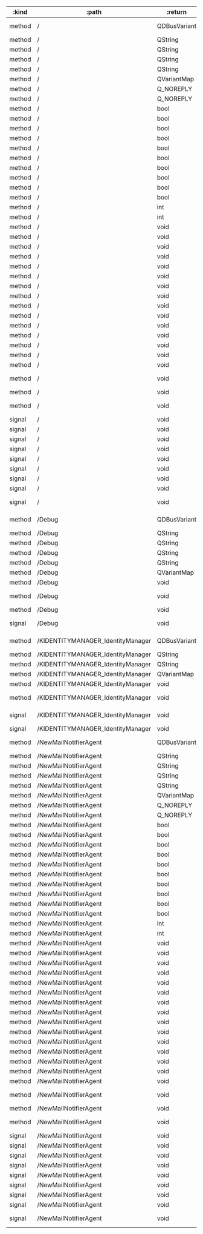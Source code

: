 :kind  | :path                             | :return      | :root                                                       | :sig                                                                                                                                         
------ | --------------------------------- | ------------ | ----------------------------------------------------------- | ---------------------------------------------------------------------------------------------------------------------------------------------
method | /                                 | QDBusVariant | org.freedesktop.Akonadi.Agent.akonadi_newmailnotifier_agent | org.freedesktop.DBus.Properties.Get(QString interface_name, QString property_name)                                                           
method | /                                 | QString      | org.freedesktop.Akonadi.Agent.akonadi_newmailnotifier_agent | org.freedesktop.Akonadi.Agent.Status.statusMessage()                                                                                         
method | /                                 | QString      | org.freedesktop.Akonadi.Agent.akonadi_newmailnotifier_agent | org.freedesktop.Akonadi.NewMailNotifier.textToSpeak()                                                                                        
method | /                                 | QString      | org.freedesktop.Akonadi.Agent.akonadi_newmailnotifier_agent | org.freedesktop.DBus.Introspectable.Introspect()                                                                                             
method | /                                 | QString      | org.freedesktop.Akonadi.Agent.akonadi_newmailnotifier_agent | org.freedesktop.DBus.Peer.GetMachineId()                                                                                                     
method | /                                 | QVariantMap  | org.freedesktop.Akonadi.Agent.akonadi_newmailnotifier_agent | org.freedesktop.DBus.Properties.GetAll(QString interface_name)                                                                               
method | /                                 | Q_NOREPLY    | org.freedesktop.Akonadi.Agent.akonadi_newmailnotifier_agent | void org.freedesktop.Akonadi.Agent.Control.configure(qlonglong windowId)                                                                     
method | /                                 | Q_NOREPLY    | org.freedesktop.Akonadi.Agent.akonadi_newmailnotifier_agent | void org.freedesktop.Akonadi.Agent.Status.setOnline(bool state)                                                                              
method | /                                 | bool         | org.freedesktop.Akonadi.Agent.akonadi_newmailnotifier_agent | org.freedesktop.Akonadi.Agent.Status.isOnline()                                                                                              
method | /                                 | bool         | org.freedesktop.Akonadi.Agent.akonadi_newmailnotifier_agent | org.freedesktop.Akonadi.NewMailNotifier.enabledAgent()                                                                                       
method | /                                 | bool         | org.freedesktop.Akonadi.Agent.akonadi_newmailnotifier_agent | org.freedesktop.Akonadi.NewMailNotifier.excludeMyselfFromNotification()                                                                      
method | /                                 | bool         | org.freedesktop.Akonadi.Agent.akonadi_newmailnotifier_agent | org.freedesktop.Akonadi.NewMailNotifier.showButtonToDisplayMail()                                                                            
method | /                                 | bool         | org.freedesktop.Akonadi.Agent.akonadi_newmailnotifier_agent | org.freedesktop.Akonadi.NewMailNotifier.showFolderName()                                                                                     
method | /                                 | bool         | org.freedesktop.Akonadi.Agent.akonadi_newmailnotifier_agent | org.freedesktop.Akonadi.NewMailNotifier.showFrom()                                                                                           
method | /                                 | bool         | org.freedesktop.Akonadi.Agent.akonadi_newmailnotifier_agent | org.freedesktop.Akonadi.NewMailNotifier.showPhoto()                                                                                          
method | /                                 | bool         | org.freedesktop.Akonadi.Agent.akonadi_newmailnotifier_agent | org.freedesktop.Akonadi.NewMailNotifier.showSubject()                                                                                        
method | /                                 | bool         | org.freedesktop.Akonadi.Agent.akonadi_newmailnotifier_agent | org.freedesktop.Akonadi.NewMailNotifier.textToSpeakEnabled()                                                                                 
method | /                                 | bool         | org.freedesktop.Akonadi.Agent.akonadi_newmailnotifier_agent | org.freedesktop.Akonadi.NewMailNotifier.verboseMailNotification()                                                                            
method | /                                 | int          | org.freedesktop.Akonadi.Agent.akonadi_newmailnotifier_agent | org.freedesktop.Akonadi.Agent.Status.progress()                                                                                              
method | /                                 | int          | org.freedesktop.Akonadi.Agent.akonadi_newmailnotifier_agent | org.freedesktop.Akonadi.Agent.Status.status()                                                                                                
method | /                                 | void         | org.freedesktop.Akonadi.Agent.akonadi_newmailnotifier_agent | org.freedesktop.Akonadi.Agent.Control.abort()                                                                                                
method | /                                 | void         | org.freedesktop.Akonadi.Agent.akonadi_newmailnotifier_agent | org.freedesktop.Akonadi.Agent.Control.cleanup()                                                                                              
method | /                                 | void         | org.freedesktop.Akonadi.Agent.akonadi_newmailnotifier_agent | org.freedesktop.Akonadi.Agent.Control.quit()                                                                                                 
method | /                                 | void         | org.freedesktop.Akonadi.Agent.akonadi_newmailnotifier_agent | org.freedesktop.Akonadi.Agent.Control.reconfigure()                                                                                          
method | /                                 | void         | org.freedesktop.Akonadi.Agent.akonadi_newmailnotifier_agent | org.freedesktop.Akonadi.NewMailNotifier.printDebug()                                                                                         
method | /                                 | void         | org.freedesktop.Akonadi.Agent.akonadi_newmailnotifier_agent | org.freedesktop.Akonadi.NewMailNotifier.setEnableAgent(bool)                                                                                 
method | /                                 | void         | org.freedesktop.Akonadi.Agent.akonadi_newmailnotifier_agent | org.freedesktop.Akonadi.NewMailNotifier.setExcludeMyselfFromNotification(bool)                                                               
method | /                                 | void         | org.freedesktop.Akonadi.Agent.akonadi_newmailnotifier_agent | org.freedesktop.Akonadi.NewMailNotifier.setShowButtonToDisplayMail(bool)                                                                     
method | /                                 | void         | org.freedesktop.Akonadi.Agent.akonadi_newmailnotifier_agent | org.freedesktop.Akonadi.NewMailNotifier.setShowFolderName(bool)                                                                              
method | /                                 | void         | org.freedesktop.Akonadi.Agent.akonadi_newmailnotifier_agent | org.freedesktop.Akonadi.NewMailNotifier.setShowFrom(bool)                                                                                    
method | /                                 | void         | org.freedesktop.Akonadi.Agent.akonadi_newmailnotifier_agent | org.freedesktop.Akonadi.NewMailNotifier.setShowPhoto(bool)                                                                                   
method | /                                 | void         | org.freedesktop.Akonadi.Agent.akonadi_newmailnotifier_agent | org.freedesktop.Akonadi.NewMailNotifier.setShowSubject(bool)                                                                                 
method | /                                 | void         | org.freedesktop.Akonadi.Agent.akonadi_newmailnotifier_agent | org.freedesktop.Akonadi.NewMailNotifier.setTextToSpeak(QString)                                                                              
method | /                                 | void         | org.freedesktop.Akonadi.Agent.akonadi_newmailnotifier_agent | org.freedesktop.Akonadi.NewMailNotifier.setTextToSpeakEnabled(bool)                                                                          
method | /                                 | void         | org.freedesktop.Akonadi.Agent.akonadi_newmailnotifier_agent | org.freedesktop.Akonadi.NewMailNotifier.setVerboseMailNotification(bool)                                                                     
method | /                                 | void         | org.freedesktop.Akonadi.Agent.akonadi_newmailnotifier_agent | org.freedesktop.Akonadi.NewMailNotifier.showConfigureDialog(qlonglong windowId)                                                              
method | /                                 | void         | org.freedesktop.Akonadi.Agent.akonadi_newmailnotifier_agent | org.freedesktop.DBus.Peer.Ping()                                                                                                             
method | /                                 | void         | org.freedesktop.Akonadi.Agent.akonadi_newmailnotifier_agent | org.freedesktop.DBus.Properties.Set(QString interface_name, QString property_name, QDBusVariant value)                                       
signal | /                                 | void         | org.freedesktop.Akonadi.Agent.akonadi_newmailnotifier_agent | org.freedesktop.Akonadi.Agent.Control.configurationDialogAccepted()                                                                          
signal | /                                 | void         | org.freedesktop.Akonadi.Agent.akonadi_newmailnotifier_agent | org.freedesktop.Akonadi.Agent.Control.configurationDialogRejected()                                                                          
signal | /                                 | void         | org.freedesktop.Akonadi.Agent.akonadi_newmailnotifier_agent | org.freedesktop.Akonadi.Agent.Status.advancedStatus(QVariantMap status)                                                                      
signal | /                                 | void         | org.freedesktop.Akonadi.Agent.akonadi_newmailnotifier_agent | org.freedesktop.Akonadi.Agent.Status.error(QString message)                                                                                  
signal | /                                 | void         | org.freedesktop.Akonadi.Agent.akonadi_newmailnotifier_agent | org.freedesktop.Akonadi.Agent.Status.onlineChanged(bool state)                                                                               
signal | /                                 | void         | org.freedesktop.Akonadi.Agent.akonadi_newmailnotifier_agent | org.freedesktop.Akonadi.Agent.Status.percent(int percent)                                                                                    
signal | /                                 | void         | org.freedesktop.Akonadi.Agent.akonadi_newmailnotifier_agent | org.freedesktop.Akonadi.Agent.Status.status(int status, QString message)                                                                     
signal | /                                 | void         | org.freedesktop.Akonadi.Agent.akonadi_newmailnotifier_agent | org.freedesktop.Akonadi.Agent.Status.warning(QString message)                                                                                
signal | /                                 | void         | org.freedesktop.Akonadi.Agent.akonadi_newmailnotifier_agent | org.freedesktop.DBus.Properties.PropertiesChanged(QString interface_name, QVariantMap changed_properties, QStringList invalidated_properties)
method | /Debug                            | QDBusVariant | org.freedesktop.Akonadi.Agent.akonadi_newmailnotifier_agent | org.freedesktop.DBus.Properties.Get(QString interface_name, QString property_name)                                                           
method | /Debug                            | QString      | org.freedesktop.Akonadi.Agent.akonadi_newmailnotifier_agent | org.freedesktop.DBus.Introspectable.Introspect()                                                                                             
method | /Debug                            | QString      | org.freedesktop.Akonadi.Agent.akonadi_newmailnotifier_agent | org.freedesktop.DBus.Peer.GetMachineId()                                                                                                     
method | /Debug                            | QString      | org.freedesktop.Akonadi.Agent.akonadi_newmailnotifier_agent | org.kde.dfaure.dumpMemoryInfoToString()                                                                                                      
method | /Debug                            | QString      | org.freedesktop.Akonadi.Agent.akonadi_newmailnotifier_agent | org.kde.dfaure.dumpNotificationListToString()                                                                                                
method | /Debug                            | QVariantMap  | org.freedesktop.Akonadi.Agent.akonadi_newmailnotifier_agent | org.freedesktop.DBus.Properties.GetAll(QString interface_name)                                                                               
method | /Debug                            | void         | org.freedesktop.Akonadi.Agent.akonadi_newmailnotifier_agent | org.freedesktop.DBus.Peer.Ping()                                                                                                             
method | /Debug                            | void         | org.freedesktop.Akonadi.Agent.akonadi_newmailnotifier_agent | org.freedesktop.DBus.Properties.Set(QString interface_name, QString property_name, QDBusVariant value)                                       
method | /Debug                            | void         | org.freedesktop.Akonadi.Agent.akonadi_newmailnotifier_agent | org.kde.dfaure.dumpMemoryInfo()                                                                                                              
signal | /Debug                            | void         | org.freedesktop.Akonadi.Agent.akonadi_newmailnotifier_agent | org.freedesktop.DBus.Properties.PropertiesChanged(QString interface_name, QVariantMap changed_properties, QStringList invalidated_properties)
method | /KIDENTITYMANAGER_IdentityManager | QDBusVariant | org.freedesktop.Akonadi.Agent.akonadi_newmailnotifier_agent | org.freedesktop.DBus.Properties.Get(QString interface_name, QString property_name)                                                           
method | /KIDENTITYMANAGER_IdentityManager | QString      | org.freedesktop.Akonadi.Agent.akonadi_newmailnotifier_agent | org.freedesktop.DBus.Introspectable.Introspect()                                                                                             
method | /KIDENTITYMANAGER_IdentityManager | QString      | org.freedesktop.Akonadi.Agent.akonadi_newmailnotifier_agent | org.freedesktop.DBus.Peer.GetMachineId()                                                                                                     
method | /KIDENTITYMANAGER_IdentityManager | QVariantMap  | org.freedesktop.Akonadi.Agent.akonadi_newmailnotifier_agent | org.freedesktop.DBus.Properties.GetAll(QString interface_name)                                                                               
method | /KIDENTITYMANAGER_IdentityManager | void         | org.freedesktop.Akonadi.Agent.akonadi_newmailnotifier_agent | org.freedesktop.DBus.Peer.Ping()                                                                                                             
method | /KIDENTITYMANAGER_IdentityManager | void         | org.freedesktop.Akonadi.Agent.akonadi_newmailnotifier_agent | org.freedesktop.DBus.Properties.Set(QString interface_name, QString property_name, QDBusVariant value)                                       
signal | /KIDENTITYMANAGER_IdentityManager | void         | org.freedesktop.Akonadi.Agent.akonadi_newmailnotifier_agent | org.freedesktop.DBus.Properties.PropertiesChanged(QString interface_name, QVariantMap changed_properties, QStringList invalidated_properties)
signal | /KIDENTITYMANAGER_IdentityManager | void         | org.freedesktop.Akonadi.Agent.akonadi_newmailnotifier_agent | org.kde.pim.IdentityManager.identitiesChanged(QString id)                                                                                    
method | /NewMailNotifierAgent             | QDBusVariant | org.freedesktop.Akonadi.Agent.akonadi_newmailnotifier_agent | org.freedesktop.DBus.Properties.Get(QString interface_name, QString property_name)                                                           
method | /NewMailNotifierAgent             | QString      | org.freedesktop.Akonadi.Agent.akonadi_newmailnotifier_agent | org.freedesktop.Akonadi.Agent.Status.statusMessage()                                                                                         
method | /NewMailNotifierAgent             | QString      | org.freedesktop.Akonadi.Agent.akonadi_newmailnotifier_agent | org.freedesktop.Akonadi.NewMailNotifier.textToSpeak()                                                                                        
method | /NewMailNotifierAgent             | QString      | org.freedesktop.Akonadi.Agent.akonadi_newmailnotifier_agent | org.freedesktop.DBus.Introspectable.Introspect()                                                                                             
method | /NewMailNotifierAgent             | QString      | org.freedesktop.Akonadi.Agent.akonadi_newmailnotifier_agent | org.freedesktop.DBus.Peer.GetMachineId()                                                                                                     
method | /NewMailNotifierAgent             | QVariantMap  | org.freedesktop.Akonadi.Agent.akonadi_newmailnotifier_agent | org.freedesktop.DBus.Properties.GetAll(QString interface_name)                                                                               
method | /NewMailNotifierAgent             | Q_NOREPLY    | org.freedesktop.Akonadi.Agent.akonadi_newmailnotifier_agent | void org.freedesktop.Akonadi.Agent.Control.configure(qlonglong windowId)                                                                     
method | /NewMailNotifierAgent             | Q_NOREPLY    | org.freedesktop.Akonadi.Agent.akonadi_newmailnotifier_agent | void org.freedesktop.Akonadi.Agent.Status.setOnline(bool state)                                                                              
method | /NewMailNotifierAgent             | bool         | org.freedesktop.Akonadi.Agent.akonadi_newmailnotifier_agent | org.freedesktop.Akonadi.Agent.Status.isOnline()                                                                                              
method | /NewMailNotifierAgent             | bool         | org.freedesktop.Akonadi.Agent.akonadi_newmailnotifier_agent | org.freedesktop.Akonadi.NewMailNotifier.enabledAgent()                                                                                       
method | /NewMailNotifierAgent             | bool         | org.freedesktop.Akonadi.Agent.akonadi_newmailnotifier_agent | org.freedesktop.Akonadi.NewMailNotifier.excludeMyselfFromNotification()                                                                      
method | /NewMailNotifierAgent             | bool         | org.freedesktop.Akonadi.Agent.akonadi_newmailnotifier_agent | org.freedesktop.Akonadi.NewMailNotifier.showButtonToDisplayMail()                                                                            
method | /NewMailNotifierAgent             | bool         | org.freedesktop.Akonadi.Agent.akonadi_newmailnotifier_agent | org.freedesktop.Akonadi.NewMailNotifier.showFolderName()                                                                                     
method | /NewMailNotifierAgent             | bool         | org.freedesktop.Akonadi.Agent.akonadi_newmailnotifier_agent | org.freedesktop.Akonadi.NewMailNotifier.showFrom()                                                                                           
method | /NewMailNotifierAgent             | bool         | org.freedesktop.Akonadi.Agent.akonadi_newmailnotifier_agent | org.freedesktop.Akonadi.NewMailNotifier.showPhoto()                                                                                          
method | /NewMailNotifierAgent             | bool         | org.freedesktop.Akonadi.Agent.akonadi_newmailnotifier_agent | org.freedesktop.Akonadi.NewMailNotifier.showSubject()                                                                                        
method | /NewMailNotifierAgent             | bool         | org.freedesktop.Akonadi.Agent.akonadi_newmailnotifier_agent | org.freedesktop.Akonadi.NewMailNotifier.textToSpeakEnabled()                                                                                 
method | /NewMailNotifierAgent             | bool         | org.freedesktop.Akonadi.Agent.akonadi_newmailnotifier_agent | org.freedesktop.Akonadi.NewMailNotifier.verboseMailNotification()                                                                            
method | /NewMailNotifierAgent             | int          | org.freedesktop.Akonadi.Agent.akonadi_newmailnotifier_agent | org.freedesktop.Akonadi.Agent.Status.progress()                                                                                              
method | /NewMailNotifierAgent             | int          | org.freedesktop.Akonadi.Agent.akonadi_newmailnotifier_agent | org.freedesktop.Akonadi.Agent.Status.status()                                                                                                
method | /NewMailNotifierAgent             | void         | org.freedesktop.Akonadi.Agent.akonadi_newmailnotifier_agent | org.freedesktop.Akonadi.Agent.Control.abort()                                                                                                
method | /NewMailNotifierAgent             | void         | org.freedesktop.Akonadi.Agent.akonadi_newmailnotifier_agent | org.freedesktop.Akonadi.Agent.Control.cleanup()                                                                                              
method | /NewMailNotifierAgent             | void         | org.freedesktop.Akonadi.Agent.akonadi_newmailnotifier_agent | org.freedesktop.Akonadi.Agent.Control.quit()                                                                                                 
method | /NewMailNotifierAgent             | void         | org.freedesktop.Akonadi.Agent.akonadi_newmailnotifier_agent | org.freedesktop.Akonadi.Agent.Control.reconfigure()                                                                                          
method | /NewMailNotifierAgent             | void         | org.freedesktop.Akonadi.Agent.akonadi_newmailnotifier_agent | org.freedesktop.Akonadi.NewMailNotifier.printDebug()                                                                                         
method | /NewMailNotifierAgent             | void         | org.freedesktop.Akonadi.Agent.akonadi_newmailnotifier_agent | org.freedesktop.Akonadi.NewMailNotifier.setEnableAgent(bool)                                                                                 
method | /NewMailNotifierAgent             | void         | org.freedesktop.Akonadi.Agent.akonadi_newmailnotifier_agent | org.freedesktop.Akonadi.NewMailNotifier.setExcludeMyselfFromNotification(bool)                                                               
method | /NewMailNotifierAgent             | void         | org.freedesktop.Akonadi.Agent.akonadi_newmailnotifier_agent | org.freedesktop.Akonadi.NewMailNotifier.setShowButtonToDisplayMail(bool)                                                                     
method | /NewMailNotifierAgent             | void         | org.freedesktop.Akonadi.Agent.akonadi_newmailnotifier_agent | org.freedesktop.Akonadi.NewMailNotifier.setShowFolderName(bool)                                                                              
method | /NewMailNotifierAgent             | void         | org.freedesktop.Akonadi.Agent.akonadi_newmailnotifier_agent | org.freedesktop.Akonadi.NewMailNotifier.setShowFrom(bool)                                                                                    
method | /NewMailNotifierAgent             | void         | org.freedesktop.Akonadi.Agent.akonadi_newmailnotifier_agent | org.freedesktop.Akonadi.NewMailNotifier.setShowPhoto(bool)                                                                                   
method | /NewMailNotifierAgent             | void         | org.freedesktop.Akonadi.Agent.akonadi_newmailnotifier_agent | org.freedesktop.Akonadi.NewMailNotifier.setShowSubject(bool)                                                                                 
method | /NewMailNotifierAgent             | void         | org.freedesktop.Akonadi.Agent.akonadi_newmailnotifier_agent | org.freedesktop.Akonadi.NewMailNotifier.setTextToSpeak(QString)                                                                              
method | /NewMailNotifierAgent             | void         | org.freedesktop.Akonadi.Agent.akonadi_newmailnotifier_agent | org.freedesktop.Akonadi.NewMailNotifier.setTextToSpeakEnabled(bool)                                                                          
method | /NewMailNotifierAgent             | void         | org.freedesktop.Akonadi.Agent.akonadi_newmailnotifier_agent | org.freedesktop.Akonadi.NewMailNotifier.setVerboseMailNotification(bool)                                                                     
method | /NewMailNotifierAgent             | void         | org.freedesktop.Akonadi.Agent.akonadi_newmailnotifier_agent | org.freedesktop.Akonadi.NewMailNotifier.showConfigureDialog(qlonglong windowId)                                                              
method | /NewMailNotifierAgent             | void         | org.freedesktop.Akonadi.Agent.akonadi_newmailnotifier_agent | org.freedesktop.DBus.Peer.Ping()                                                                                                             
method | /NewMailNotifierAgent             | void         | org.freedesktop.Akonadi.Agent.akonadi_newmailnotifier_agent | org.freedesktop.DBus.Properties.Set(QString interface_name, QString property_name, QDBusVariant value)                                       
signal | /NewMailNotifierAgent             | void         | org.freedesktop.Akonadi.Agent.akonadi_newmailnotifier_agent | org.freedesktop.Akonadi.Agent.Control.configurationDialogAccepted()                                                                          
signal | /NewMailNotifierAgent             | void         | org.freedesktop.Akonadi.Agent.akonadi_newmailnotifier_agent | org.freedesktop.Akonadi.Agent.Control.configurationDialogRejected()                                                                          
signal | /NewMailNotifierAgent             | void         | org.freedesktop.Akonadi.Agent.akonadi_newmailnotifier_agent | org.freedesktop.Akonadi.Agent.Status.advancedStatus(QVariantMap status)                                                                      
signal | /NewMailNotifierAgent             | void         | org.freedesktop.Akonadi.Agent.akonadi_newmailnotifier_agent | org.freedesktop.Akonadi.Agent.Status.error(QString message)                                                                                  
signal | /NewMailNotifierAgent             | void         | org.freedesktop.Akonadi.Agent.akonadi_newmailnotifier_agent | org.freedesktop.Akonadi.Agent.Status.onlineChanged(bool state)                                                                               
signal | /NewMailNotifierAgent             | void         | org.freedesktop.Akonadi.Agent.akonadi_newmailnotifier_agent | org.freedesktop.Akonadi.Agent.Status.percent(int percent)                                                                                    
signal | /NewMailNotifierAgent             | void         | org.freedesktop.Akonadi.Agent.akonadi_newmailnotifier_agent | org.freedesktop.Akonadi.Agent.Status.status(int status, QString message)                                                                     
signal | /NewMailNotifierAgent             | void         | org.freedesktop.Akonadi.Agent.akonadi_newmailnotifier_agent | org.freedesktop.Akonadi.Agent.Status.warning(QString message)                                                                                
signal | /NewMailNotifierAgent             | void         | org.freedesktop.Akonadi.Agent.akonadi_newmailnotifier_agent | org.freedesktop.DBus.Properties.PropertiesChanged(QString interface_name, QVariantMap changed_properties, QStringList invalidated_properties)
